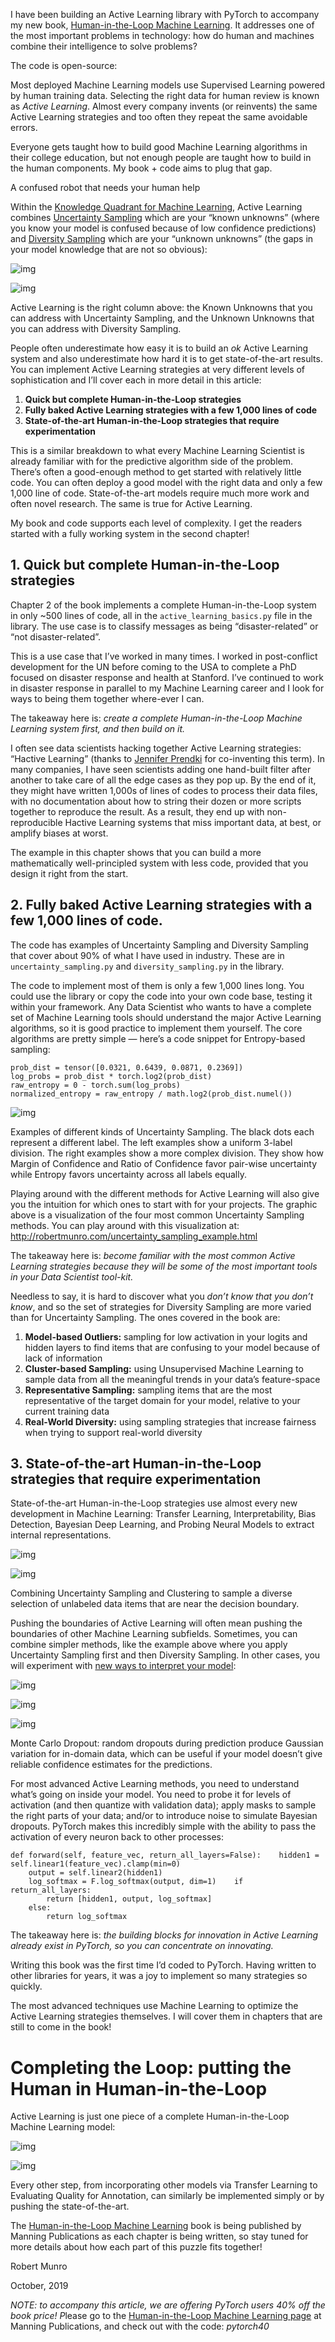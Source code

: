 I have been building an Active Learning library with PyTorch to accompany my new book, [Human-in-the-Loop Machine Learning](https://www.manning.com/books/human-in-the-loop-machine-learning). It addresses one of the most important problems in technology: how do human and machines combine their intelligence to solve problems?

The code is open-source:

Most deployed Machine Learning models use Supervised Learning powered by human training data. Selecting the right data for human review is known as *Active Learning*. Almost every company invents (or reinvents) the same Active Learning strategies and too often they repeat the same avoidable errors.

Everyone gets taught how to build good Machine Learning algorithms in their college education, but not enough people are taught how to build in the human components. My book + code aims to plug that gap.

A confused robot that needs your human help

Within the [Knowledge Quadrant for Machine Learning](https://towardsdatascience.com/knowledge-quadrant-for-machine-learning-5f82ff979890?source=friends_link&sk=9672722cf46b0f050c1adbe9b09de096), Active Learning combines [Uncertainty Sampling](https://towardsdatascience.com/uncertainty-sampling-cheatsheet-ec57bc067c0b?source=friends_link&sk=e1ebcc288e0e0d5db72d2ea13151a7a0) which are your “known unknowns” (where you know your model is confused because of low confidence predictions) and [Diversity Sampling](https://towardsdatascience.com/https-towardsdatascience-com-diversity-sampling-cheatsheet-32619693c304?source=friends_link&sk=746d864e65a5e8aa3b09efdf654a5608) which are your “unknown unknowns” (the gaps in your model knowledge that are not so obvious):

![img](https://cy-1256894686.cos.ap-beijing.myqcloud.com/cy/2020-04-14-153338.png)

![img](https://cy-1256894686.cos.ap-beijing.myqcloud.com/cy/2020-04-14-153347.png)

Active Learning is the right column above: the Known Unknowns that you can address with Uncertainty Sampling, and the Unknown Unknowns that you can address with Diversity Sampling.

People often underestimate how easy it is to build an *ok* Active Learning system and also underestimate how hard it is to get state-of-the-art results. You can implement Active Learning strategies at very different levels of sophistication and I’ll cover each in more detail in this article:

1. **Quick but complete Human-in-the-Loop strategies**
2. **Fully baked Active Learning strategies with a few 1,000 lines of code**
3. **State-of-the-art Human-in-the-Loop strategies that require experimentation**

This is a similar breakdown to what every Machine Learning Scientist is already familiar with for the predictive algorithm side of the problem. There’s often a good-enough method to get started with relatively little code. You can often deploy a good model with the right data and only a few 1,000 line of code. State-of-the-art models require much more work and often novel research. The same is true for Active Learning.

My book and code supports each level of complexity. I get the readers started with a fully working system in the second chapter!

## 1. Quick but complete Human-in-the-Loop strategies

Chapter 2 of the book implements a complete Human-in-the-Loop system in only ~500 lines of code, all in the `active_learning_basics.py` file in the library. The use case is to classify messages as being “disaster-related” or “not disaster-related”.

This is a use case that I’ve worked in many times. I worked in post-conflict development for the UN before coming to the USA to complete a PhD focused on disaster response and health at Stanford. I’ve continued to work in disaster response in parallel to my Machine Learning career and I look for ways to being them together where-ever I can.

The takeaway here is: *create a complete Human-in-the-Loop Machine Learning system first, and then build on it.*

I often see data scientists hacking together Active Learning strategies: “Hactive Learning” (thanks to [Jennifer Prendki](https://www.linkedin.com/in/jennifer-prendki/) for co-inventing this term). In many companies, I have seen scientists adding one hand-built filter after another to take care of all the edge cases as they pop up. By the end of it, they might have written 1,000s of lines of codes to process their data files, with no documentation about how to string their dozen or more scripts together to reproduce the result. As a result, they end up with non-reproducible Hactive Learning systems that miss important data, at best, or amplify biases at worst.

The example in this chapter shows that you can build a more mathematically well-principled system with less code, provided that you design it right from the start.

## 2. Fully baked Active Learning strategies with a few 1,000 lines of code.

The code has examples of Uncertainty Sampling and Diversity Sampling that cover about 90% of what I have used in industry. These are in `uncertainty_sampling.py` and `diversity_sampling.py` in the library.

The code to implement most of them is only a few 1,000 lines long. You could use the library or copy the code into your own code base, testing it within your framework. Any Data Scientist who wants to have a complete set of Machine Learning tools should understand the major Active Learning algorithms, so it is good practice to implement them yourself. The core algorithms are pretty simple — here’s a code snippet for Entropy-based sampling:

```
prob_dist = tensor([0.0321, 0.6439, 0.0871, 0.2369])                            log_probs = prob_dist * torch.log2(prob_dist) 
raw_entropy = 0 - torch.sum(log_probs)            
normalized_entropy = raw_entropy / math.log2(prob_dist.numel())
```

![img](https://cy-1256894686.cos.ap-beijing.myqcloud.com/cy/2020-04-14-153401.png)

Examples of different kinds of Uncertainty Sampling. The black dots each represent a different label. The left examples show a uniform 3-label division. The right examples show a more complex division. They show how Margin of Confidence and Ratio of Confidence favor pair-wise uncertainty while Entropy favors uncertainty across all labels equally.

Playing around with the different methods for Active Learning will also give you the intuition for which ones to start with for your projects. The graphic above is a visualization of the four most common Uncertainty Sampling methods. You can play around with this visualization at: http://robertmunro.com/uncertainty_sampling_example.html

The takeaway here is: *become familiar with the most common Active Learning strategies because they will be some of the most important tools in your Data Scientist tool-kit.*

Needless to say, it is hard to discover what you *don’t know that you don’t know*, and so the set of strategies for Diversity Sampling are more varied than for Uncertainty Sampling. The ones covered in the book are:

1. **Model-based Outliers:** sampling for low activation in your logits and hidden layers to find items that are confusing to your model because of lack of information
2. **Cluster-based Sampling:** using Unsupervised Machine Learning to sample data from all the meaningful trends in your data’s feature-space
3. **Representative Sampling:** sampling items that are the most representative of the target domain for your model, relative to your current training data
4. **Real-World Diversity:** using sampling strategies that increase fairness when trying to support real-world diversity

## **3. State-of-the-art Human-in-the-Loop strategies that require experimentation**

State-of-the-art Human-in-the-Loop strategies use almost every new development in Machine Learning: Transfer Learning, Interpretability, Bias Detection, Bayesian Deep Learning, and Probing Neural Models to extract internal representations.

![img](https://cy-1256894686.cos.ap-beijing.myqcloud.com/cy/2020-04-14-153405.png)

![img](https://cy-1256894686.cos.ap-beijing.myqcloud.com/cy/2020-04-14-153406.png)

Combining Uncertainty Sampling and Clustering to sample a diverse selection of unlabeled data items that are near the decision boundary.

Pushing the boundaries of Active Learning will often mean pushing the boundaries of other Machine Learning subfields. Sometimes, you can combine simpler methods, like the example above where you apply Uncertainty Sampling first and then Diversity Sampling. In other cases, you will experiment with [new ways to interpret your model](https://arxiv.org/abs/1808.05697):

![img](https://cy-1256894686.cos.ap-beijing.myqcloud.com/cy/2020-04-14-153411.png)

![img](https://cy-1256894686.cos.ap-beijing.myqcloud.com/cy/2020-04-14-153412.png)

![img](https://cy-1256894686.cos.ap-beijing.myqcloud.com/cy/2020-04-14-153424.png)

Monte Carlo Dropout: random dropouts during prediction produce Gaussian variation for in-domain data, which can be useful if your model doesn’t give reliable confidence estimates for the predictions.

For most advanced Active Learning methods, you need to understand what’s going on inside your model. You need to probe it for levels of activation (and then quantize with validation data); apply masks to sample the right parts of your data; and/or to introduce noise to simulate Bayesian dropouts. PyTorch makes this incredibly simple with the ability to pass the activation of every neuron back to other processes:

```
def forward(self, feature_vec, return_all_layers=False):    hidden1 = self.linear1(feature_vec).clamp(min=0)
    output = self.linear2(hidden1)
    log_softmax = F.log_softmax(output, dim=1)    if return_all_layers:
        return [hidden1, output, log_softmax]        
    else:
        return log_softmax
```

The takeaway here is: *the building blocks for innovation in Active Learning already exist in PyTorch, so you can concentrate on innovating.*

Writing this book was the first time I’d coded to PyTorch. Having written to other libraries for years, it was a joy to implement so many strategies so quickly.

The most advanced techniques use Machine Learning to optimize the Active Learning strategies themselves. I will cover them in chapters that are still to come in the book!

# Completing the Loop: putting the Human in Human-in-the-Loop

Active Learning is just one piece of a complete Human-in-the-Loop Machine Learning model:

![img](https://cy-1256894686.cos.ap-beijing.myqcloud.com/cy/2020-04-14-153417.png)

![img](https://cy-1256894686.cos.ap-beijing.myqcloud.com/cy/2020-04-14-153422.png)

Every other step, from incorporating other models via Transfer Learning to Evaluating Quality for Annotation, can similarly be implemented simply or by pushing the state-of-the-art.

The [Human-in-the-Loop Machine Learning](https://www.manning.com/books/human-in-the-loop-machine-learning) book is being published by Manning Publications as each chapter is being written, so stay tuned for more details about how each part of this puzzle fits together!

Robert Munro

October, 2019

*NOTE: to accompany this article, we are offering PyTorch users 40% off the book price! P*lease go to the [Human-in-the-Loop Machine Learning page](https://www.manning.com/books/human-in-the-loop-machine-learning) at Manning Publications, and check out with the code: *pytorch40*